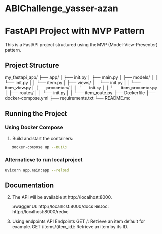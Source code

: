 # ABIChallenge_yasser-azan

# FastAPI Project with MVP Pattern

This is a FastAPI project structured using the MVP (Model-View-Presenter) pattern.

## Project Structure

my_fastapi_app/
├── app/
│ ├── init.py
│ ├── main.py
│ ├── models/
│ │ └── init.py
│ │ └── item.py
│ ├── views/
│ │ └── init.py
│ │ └── item_view.py
│ ├── presenters/
│ │ └── init.py
│ │ └── item_presenter.py
│ ├── routes/
│ │ └── init.py
│ │ └── item_route.py
├── Dockerfile
├── docker-compose.yml
├── requirements.txt
└── README.md

## Running the Project

### Using Docker Compose

1. Build and start the containers:

```sh
   docker-compose up --build
```

### Alternatieve to run local project

```sh
uvicorn app.main:app --reload
```

## Documentation

2. The API will be available at http://localhost:8000.

   Swagger UI: http://localhost:8000/docs
   ReDoc: http://localhost:8000/redoc

3. Using endpoints
   API Endpoints
   GET /: Retrieve an item default for example.
   GET /items/{item_id}: Retrieve an item by its ID.

